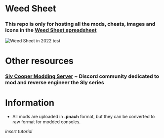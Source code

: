 # Weed Sheet
### This repo is only for hosting all the mods, cheats, images and icons in the [Weed Sheet spreadsheet](https://docs.google.com/spreadsheets/d/12eUPni-GbMofoGcAvGEoB3BGuzlzkY7DaH_3v3yMG78/)

![Weed Sheet in 2022](https://raw.githubusercontent.com/zzamizz/weed-sheet/main/Media/Screenshots/weed%20sheet.jpg) test
# Other resources
### [Sly Cooper Modding Server](https://discord.gg/2GSXcEzPJA) ~ Discord community dedicated to mod and reverse engineer the Sly series

# Information
- All mods are uploaded in **.pnach** format, but they can be converted to raw format for modded consoles.

*insert tutorial*
